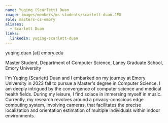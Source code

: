 ```yaml
---
name: Yuqing (Scarlett) Duan
image: images/members/ms-students/scarlett-duan.JPG
role: masters-cs-emory
aliases:
  - Scarlett Duan
links:
  linkedin: yuqing-scarlett-duan
---
```


yuqing.duan [at] emory.edu

Master Student, Department of Computer Science, Laney Graduate School, Emory University

I'm Yuqing (Scarlett) Duan and I embarked on my journey at Emory University in 2023 fall to pursue a Master's degree in Computer Science. I am deeply intrigued by the convergence of computer science and medical health fields. During my leisure, I find solace in immersing myself in music. Currently, my research revolves around a privacy-conscious edge computing system, involving cameras, that facilitates the precise localization and orientation estimation of multiple individuals within indoor environments.